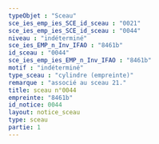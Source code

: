 ```yaml
---
typeObjet : "Sceau"
sce_ies_emp_ies_SCE_id_sceau : "0021"
sce_ies_emp_ies_SCE_id_sceau : "0044"
niveau : "indéterminé"
sce_ies_EMP_n_Inv_IFAO : "8461b"
id_sceau : "0044"
sce_ies_emp_ies_EMP_n_Inv_IFAO : "8461b"
motif : "indéterminé"
type_sceau : "cylindre (empreinte)"
remarque : "associé au sceau 21."
title: sceau n°0044
empreinte: "8461b"
id_notice: 0044
layout: notice_sceau
type: sceau
partie: 1
---
```

